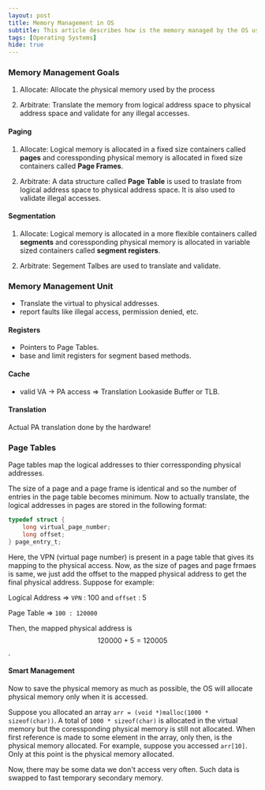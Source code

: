 ```yaml
---
layout: post
title: Memory Management in OS
subtitle: This article describes how is the memory managed by the OS using paging and segmentation
tags: [Operating Systems]
hide: true
---
```


### Memory Management Goals

1. Allocate: Allocate the physical memory used by the process

2. Arbitrate: Translate the memory from logical address space to physical address space and validate for any illegal accesses.

#### Paging

1. Allocate: Logical memory is allocated in a fixed size containers called **pages** and coressponding physical memory is allocated in fixed size containers called **Page Frames**.

2. Arbitrate: A data structure called **Page Table** is used to traslate from logical address space to physical address space. It is also used to validate illegal accesses.

#### Segmentation

1. Allocate: Logical memory is allocated in a more flexible containers called **segments** and coressponding physical memory is allocated in variable sized containers called **segment registers**.

2. Arbitrate: Segement Talbes are used to translate and validate.

### Memory Management Unit

- Translate the virtual to physical addresses.
- report faults like illegal access, permission denied, etc.

#### Registers

- Pointers to Page Tables.
- base and limit registers for segment based methods.

#### Cache

- valid VA -> PA access => Translation Lookaside Buffer or TLB.

#### Translation

Actual PA translation done by the hardware!

### Page Tables

Page tables map the logical addresses to thier corressponding physical addresses.

The size of a page and a page frame is identical and so the number of entries in the page table becomes minimum. Now to actually translate, the logical addresses in pages are stored in the following format:

```c
typedef struct {
    long virtual_page_number;
    long offset;
} page_entry_t;
```

Here, the VPN (virtual page number) is present in a page table that gives its mapping to the physical access. Now, as the size of pages and page frmaes is same, we just add the offset to the mapped physical address to get the final physical address. Suppose for example:

Logical Address => ``VPN`` : 100 and ``offset`` : 5

Page Table => ``100 : 120000``

Then, the mapped physical address is $$120000 + 5 = 120005$$.

#### Smart Management

Now to save the physical memory as much as possible, the OS will allocate physical memory only when it is accessed.

Suppose you allocated an array `arr = (void *)malloc(1000 * sizeof(char))`. A total of `1000 * sizeof(char)` is allocated in the virtual memory but the coressponding physical memory is still not allocated. When first reference is made to some element in the array, only then, is the physical memory allocated. For example, suppose you accessed `arr[10]`. Only at this point is the physical memory allocated.

Now, there may be some data we don't access very often. Such data is swapped to fast temporary secondary memory.
